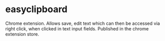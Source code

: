 # easyclipboard

Chrome extension. Allows save, edit text which can then be accessed via right click, when clicked in text input fields. Published in the chrome extension store.
